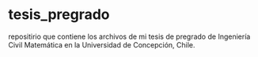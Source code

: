 # tesis_pregrado
repositirio que contiene los archivos de mi tesis de pregrado de Ingeniería Civil Matemática en la Universidad de Concepción, Chile.
